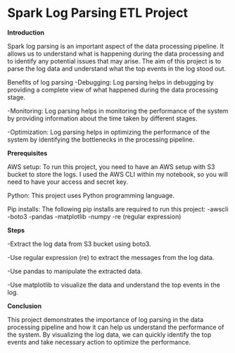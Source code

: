 # Spark Log Parsing ETL Project

**Introduction**

Spark log parsing is an important aspect of the data processing pipeline. It allows us to understand what is happening during the data processing and to identify any potential issues that may arise. The aim of this project is to parse the log data and understand what the top events in the log stood out.

Benefits of log parsing
-Debugging: Log parsing helps in debugging by providing a complete view of what happened during the data processing stage.

-Monitoring: Log parsing helps in monitoring the performance of the system by providing information about the time taken by different stages.

-Optimization: Log parsing helps in optimizing the performance of the system by identifying the bottlenecks in the processing pipeline.

**Prerequisites**

AWS setup: To run this project, you need to have an AWS setup with S3 bucket to store the logs. I used the AWS CLI within my notebook, so you will need to have your access and secret key.

Python: This project uses Python programming language.

Pip installs: The following pip installs are required to run this project:
-awscli
-boto3
-pandas
-matplotlib
-numpy
-re (regular expression)

**Steps**

-Extract the log data from S3 bucket using boto3.

-Use regular expression (re) to extract the messages from the log data.

-Use pandas to manipulate the extracted data.

-Use matplotlib to visualize the data and understand the top events in the log.

**Conclusion**

This project demonstrates the importance of log parsing in the data processing pipeline and how it can help us understand the performance of the system. By visualizing the log data, we can quickly identify the top events and take necessary action to optimize the performance.
